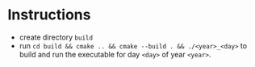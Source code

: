 # Instructions
- create directory `build`
- run `cd build && cmake .. && cmake --build . && ./<year>_<day>` to build and run the executable for day `<day>` of year `<year>`. 
